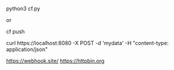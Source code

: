 
python3 cf.py

or

cf push

curl https://localhost:8080 -X POST -d 'mydata' -H "content-type: application/json"


https://webhook.site/
https://httpbin.org

